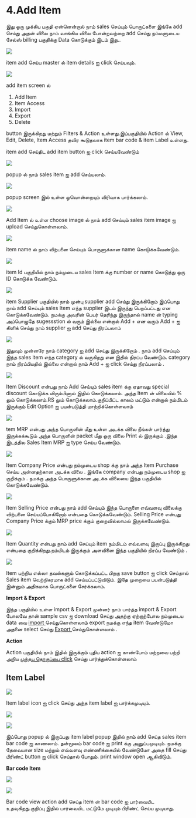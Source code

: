 # 4.Add Item

இது ஒரு முக்கிய பகுதி ஏன்னென்றால் நாம் sales செய்யும் பொருட்களை இங்கே add செய்து அதன் விலை நாம் வாங்கிய விலை போன்றவற்றை add செய்து நம்மளுடைய சேல்ஸ் billing பகுதிக்கு Data கொடுக்கும் இடம் இது..

![](../.gitbook/assets/item.png)

item add செய்ய master ல் item details ஐ click செய்யவும்.

![](../.gitbook/assets/add-item-screen.png)

add item screen ல்

1. Add Item
2. Item Access
3. Import
4. Export
5. Delete

button இருக்கிறது மற்றும் Filters & Action உள்ளது.இப்பகுதியில் Action ல் View, Edit, Delete, Item Access தவிர  கூடுதலாக item bar code & item Label   உள்ளது.

item add செய்திட add item button ஐ click செய்யவேண்டும்

![](../.gitbook/assets/add-item-1.png)

popup ல் நாம் sales item ஐ add செய்யலாம்.

![](../.gitbook/assets/add-item-popup.png)

popup screen இல் உள்ள ஒவொன்றையும் விரிவாக பார்க்கலாம்.

![](../.gitbook/assets/add-item-chose-image.png)

Add Item ல் உள்ள choose image ல் நாம் add செய்யும் sales item image ஐ upload செய்துகொள்ளலாம்.

![](../.gitbook/assets/item-name.png)

item name ல் நாம் விற்பனை செய்யும் பொருளுக்கான name கொடுக்கவேண்டும்.

![](../.gitbook/assets/item-id.png)

item Id பகுதியில் நாம் நம்முடைய sales Item க்கு number or name கொடுத்து ஒரு ID கொடுக்க வேண்டும்.

![](../.gitbook/assets/item-suppli.png)

item Supplier பகுதியில் நாம் முன்பு supplier add செய்து இருக்கிறோம் இப்பொது நாம் add செய்யும் sales Item எந்த supplier இடம் இருந்து பெறப்பட்டது என கொடுக்கவேண்டும். நமக்கு அவரின் பெயர் தெரிந்து இருந்தால் name ன் typing அப்பொழுதே sugessstion ல் வரும் இல்லை என்றால் Add + என வரும் Add + ஐ கிளிக் செய்து நாம் supplier ஐ add செய்து நிரப்பலாம்

![](../.gitbook/assets/item-cata.png)

இதுவும் முன்னரே நாம் category ஐ add செய்து இருக்கிறோம் . நாம் add செய்யும் இந்த sales item எந்த category ல் வருகிறது என இதில் நிரப்ப வேண்டும். category நாம் நிரப்பியதில் இல்லை என்றால் நாம் Add + ஐ click செய்து நிரப்பலாம் .

![](../.gitbook/assets/item-disl.png)

Item Discount என்பது நாம் Add செய்யும் sales item க்கு ஏதாவது special discount கொடுக்க விரும்பினால் இதில் கொடுக்கலாம். அந்த Item ன் விலையில் % லும் கொடுக்கலாம்.RS லும் கொடுக்கலாம்.குறிப்பிட்ட காலம் மட்டும் என்றால் நம்மிடம் இருக்கும் Edit Option ஐ பயன்படுத்தி மாற்றிக்கொள்ளலாம்

![](../.gitbook/assets/item-mrp.png)

tem MRP என்பது அந்த பொருளின் மீது உள்ள அடக்க விலை நீங்கள் பார்த்து இருக்கக்கூடும் அந்த பொருளின் packet மீது ஒரு விலை Print ல் இருக்கும் .இந்த இடத்தில Sales Item MRP ஐ type செய்ய வேண்டும்.

![](../.gitbook/assets/item-company-price.png)

Item Company Price என்பது நம்முடைய shop க்கு நாம் அந்த Item Purchase செய்ய அன்னதற்கான அடக்க விலை . இங்கே company என்பது நம்முடைய shop ஐ குறிக்கும் . நமக்கு அந்த பொருளுக்கான அடக்க விலையை இந்த பகுதியில் கொடுக்கவேண்டும்.

![](../.gitbook/assets/item-dalling-price.png)

Item Selling Price என்பது நாம் add செய்யும் இந்த பொருளை எவ்வளவு விலைக்கு விற்பனை செய்யப்போகிறோம் என்பதை கொடுக்கவேண்டும். Selling Price என்பது Company Price க்கும் MRP price க்கும் குறைவில்லாமல் இருக்கவேண்டும்.

![](../.gitbook/assets/item-quan.png)

Item Quantity என்பது நாம் add செய்யும் item நம்மிடம் எவ்வளவு இருப்பு இருக்கிறது என்பதை குறிக்கிறது.நம்மிடம் இருக்கும் அளவினை இந்த பகுதியில் நிரப்ப வேண்டும் .

![](../.gitbook/assets/item-save.png)

Item பற்றிய எல்லா தவல்களும் கொடுக்கப்பட்ட பிறகு save button ஐ click செய்தால் Sales item வெற்றிகரமாக add செய்யப்பட்டுவிடும். இதே முறையை பயன்படுத்தி இன்னும் அதிகமாக பொருட்களை சேர்க்கலாம்.

**Import & Export**

இந்த பகுதியில் உள்ள import & Export முன்னர் நாம் பார்த்த import & Export போலவே தான் sample csv ஐ download செய்து அதற்கு ஏற்றாற்போல நம்முடைய data வை [import ](untitled.md#2-import)செய்துகொள்ளலாம் export நமக்கு எந்த item வேண்டுமோ அதனை select செய்து [Export ](1.customer-details.md#export-option)செய்துகொள்ளலாம் .

**Action**

Action பகுதியில் நாம் இதில் இருக்கும் புதிய action ஐ காண்போம் மற்றவை பற்றி அறிய [முந்தய தொகுப்பை click](1.customer-details.md#action) செய்து பார்த்துக்கொள்ளலாம்

## **Item Label** 

![](../.gitbook/assets/item-lable.png)

Item label icon ஐ click செய்து அந்த item label ஐ பார்க்கமுடியும்.

![](../.gitbook/assets/print-barcode.png)

![](../.gitbook/assets/print-sample.png)

இப்பொது popup ல் இருப்பது item label popup இதில் நாம் add செய்த sales item bar code ஐ காணலாம். தன்மூலம் bar code ஐ print க்கு அனுப்பமுடியும். நமக்கு தேவையான size மற்றும் எவ்வளவு எண்ணிக்கையில் வேண்டுமோ அதை fill செய்து பிரிண்ட் button ஐ click செய்தால் போதும். print window open ஆகிவிடும்.

**Bar code Item**

![](../.gitbook/assets/barcode-item.png)

![](../.gitbook/assets/barcode-view.png)

Bar code view action add செய்த item ன் bar code ஐ பார்வையிட உதவுகிறது.குறிப்பு இதில் பார்வையிட மட்டுமே முடியும் பிரிண்ட் செய்ய முடியாது.

